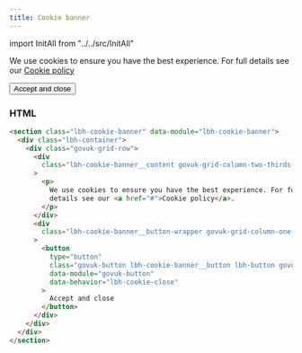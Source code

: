 ```yaml
---
title: Cookie banner
---
```


import InitAll from "../../src/InitAll"

<section class="lbh-cookie-banner" data-module="lbh-cookie-banner">
  <div class="lbh-container">
    <div class="govuk-grid-row">
      <div class="lbh-cookie-banner__content govuk-grid-column-two-thirds-from-desktop">
        <p>We use cookies to ensure you have the best experience. For full details see our <a href="#">Cookie policy</a></p>
      </div>
      <div class="lbh-cookie-banner__button-wrapper govuk-grid-column-one-third-from-desktop">
          <button type="button" class="govuk-button lbh-cookie-banner__button lbh-button govuk-button--secondary lbh-button--secondary" data-module="govuk-button" data-behavior="lbh-cookie-close">
            Accept and close
        </button>
      </div>
    </div>
  </div>
</section>

### HTML

```html
<section class="lbh-cookie-banner" data-module="lbh-cookie-banner">
  <div class="lbh-container">
    <div class="govuk-grid-row">
      <div
        class="lbh-cookie-banner__content govuk-grid-column-two-thirds-from-desktop"
      >
        <p>
          We use cookies to ensure you have the best experience. For full
          details see our <a href="#">Cookie policy</a>.
        </p>
      </div>
      <div
        class="lbh-cookie-banner__button-wrapper govuk-grid-column-one-third-from-desktop"
      >
        <button
          type="button"
          class="govuk-button lbh-cookie-banner__button lbh-button govuk-button--secondary lbh-button--secondary"
          data-module="govuk-button"
          data-behavior="lbh-cookie-close"
        >
          Accept and close
        </button>
      </div>
    </div>
  </div>
</section>
```
